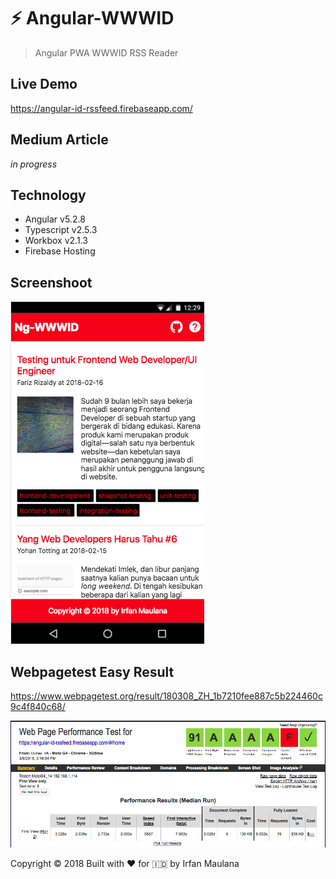 # ⚡️ Angular-WWWID

> Angular PWA WWWID RSS Reader

## Live Demo

https://angular-id-rssfeed.firebaseapp.com/

## Medium Article

*in progress*

## Technology

- Angular v5.2.8
- Typescript v2.5.3
- Workbox v2.1.3
- Firebase Hosting

## Screenshoot

![screenshoot](https://raw.githubusercontent.com/mazipan/angular-wwwid/master/screenshoot.png)

## Webpagetest Easy Result

https://www.webpagetest.org/result/180308_ZH_1b7210fee887c5b224460c9c4f840c68/

![result](https://raw.githubusercontent.com/mazipan/angular-wwwid/master/result.png)


Copyright © 2018 Built with ❤️ for 🇮🇩 by Irfan Maulana

